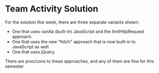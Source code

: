 # Team Activity Solution

For the solution this week, there are three separate variants shown:

- One that uses vanilla (built-in) JavaScript and the XmlHttpRequest approach.
- One that uses the new "fetch" approach that is now built-in to JavaScript as well.
- One that uses jQuery.

There are pros/cons to these approaches, and any of them are fine for this semester.